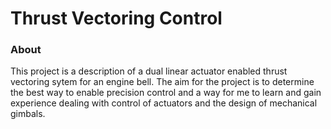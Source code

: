 # Thrust Vectoring Control 

### About

This project is a description of a dual linear actuator enabled thrust vectoring sytem for an engine bell. The aim for the project is to determine the best way to enable precision control and a way for me to learn and gain experience dealing with control of actuators and the design of mechanical gimbals.
